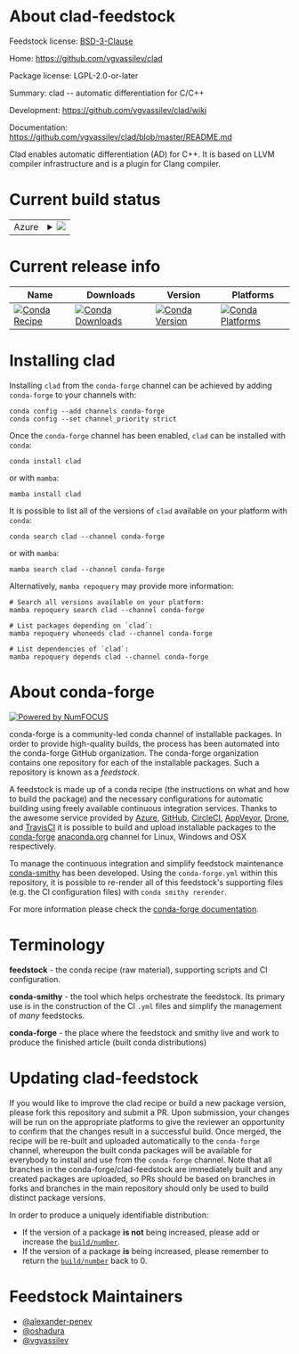 About clad-feedstock
====================

Feedstock license: [BSD-3-Clause](https://github.com/conda-forge/clad-feedstock/blob/main/LICENSE.txt)

Home: https://github.com/vgvassilev/clad

Package license: LGPL-2.0-or-later

Summary: clad -- automatic differentiation for C/C++

Development: https://github.com/vgvassilev/clad/wiki

Documentation: https://github.com/vgvassilev/clad/blob/master/README.md

Clad enables automatic differentiation (AD) for C++. It is based on LLVM
compiler infrastructure and is a plugin for Clang compiler.


Current build status
====================


<table>
    
  <tr>
    <td>Azure</td>
    <td>
      <details>
        <summary>
          <a href="https://dev.azure.com/conda-forge/feedstock-builds/_build/latest?definitionId=11869&branchName=main">
            <img src="https://dev.azure.com/conda-forge/feedstock-builds/_apis/build/status/clad-feedstock?branchName=main">
          </a>
        </summary>
        <table>
          <thead><tr><th>Variant</th><th>Status</th></tr></thead>
          <tbody><tr>
              <td>linux_64_clangdev10._llvmdev10.</td>
              <td>
                <a href="https://dev.azure.com/conda-forge/feedstock-builds/_build/latest?definitionId=11869&branchName=main">
                  <img src="https://dev.azure.com/conda-forge/feedstock-builds/_apis/build/status/clad-feedstock?branchName=main&jobName=linux&configuration=linux%20linux_64_clangdev10._llvmdev10._" alt="variant">
                </a>
              </td>
            </tr><tr>
              <td>linux_64_clangdev11._llvmdev11.</td>
              <td>
                <a href="https://dev.azure.com/conda-forge/feedstock-builds/_build/latest?definitionId=11869&branchName=main">
                  <img src="https://dev.azure.com/conda-forge/feedstock-builds/_apis/build/status/clad-feedstock?branchName=main&jobName=linux&configuration=linux%20linux_64_clangdev11._llvmdev11._" alt="variant">
                </a>
              </td>
            </tr><tr>
              <td>linux_64_clangdev12._llvmdev12.</td>
              <td>
                <a href="https://dev.azure.com/conda-forge/feedstock-builds/_build/latest?definitionId=11869&branchName=main">
                  <img src="https://dev.azure.com/conda-forge/feedstock-builds/_apis/build/status/clad-feedstock?branchName=main&jobName=linux&configuration=linux%20linux_64_clangdev12._llvmdev12._" alt="variant">
                </a>
              </td>
            </tr><tr>
              <td>linux_64_clangdev13._llvmdev13.</td>
              <td>
                <a href="https://dev.azure.com/conda-forge/feedstock-builds/_build/latest?definitionId=11869&branchName=main">
                  <img src="https://dev.azure.com/conda-forge/feedstock-builds/_apis/build/status/clad-feedstock?branchName=main&jobName=linux&configuration=linux%20linux_64_clangdev13._llvmdev13._" alt="variant">
                </a>
              </td>
            </tr><tr>
              <td>linux_64_clangdev14._llvmdev14.</td>
              <td>
                <a href="https://dev.azure.com/conda-forge/feedstock-builds/_build/latest?definitionId=11869&branchName=main">
                  <img src="https://dev.azure.com/conda-forge/feedstock-builds/_apis/build/status/clad-feedstock?branchName=main&jobName=linux&configuration=linux%20linux_64_clangdev14._llvmdev14._" alt="variant">
                </a>
              </td>
            </tr><tr>
              <td>linux_64_clangdev15._llvmdev15.</td>
              <td>
                <a href="https://dev.azure.com/conda-forge/feedstock-builds/_build/latest?definitionId=11869&branchName=main">
                  <img src="https://dev.azure.com/conda-forge/feedstock-builds/_apis/build/status/clad-feedstock?branchName=main&jobName=linux&configuration=linux%20linux_64_clangdev15._llvmdev15._" alt="variant">
                </a>
              </td>
            </tr><tr>
              <td>linux_64_clangdev16._llvmdev16.</td>
              <td>
                <a href="https://dev.azure.com/conda-forge/feedstock-builds/_build/latest?definitionId=11869&branchName=main">
                  <img src="https://dev.azure.com/conda-forge/feedstock-builds/_apis/build/status/clad-feedstock?branchName=main&jobName=linux&configuration=linux%20linux_64_clangdev16._llvmdev16._" alt="variant">
                </a>
              </td>
            </tr><tr>
              <td>linux_64_clangdev17._llvmdev17.</td>
              <td>
                <a href="https://dev.azure.com/conda-forge/feedstock-builds/_build/latest?definitionId=11869&branchName=main">
                  <img src="https://dev.azure.com/conda-forge/feedstock-builds/_apis/build/status/clad-feedstock?branchName=main&jobName=linux&configuration=linux%20linux_64_clangdev17._llvmdev17._" alt="variant">
                </a>
              </td>
            </tr><tr>
              <td>linux_64_clangdev7._llvmdev7.</td>
              <td>
                <a href="https://dev.azure.com/conda-forge/feedstock-builds/_build/latest?definitionId=11869&branchName=main">
                  <img src="https://dev.azure.com/conda-forge/feedstock-builds/_apis/build/status/clad-feedstock?branchName=main&jobName=linux&configuration=linux%20linux_64_clangdev7._llvmdev7._" alt="variant">
                </a>
              </td>
            </tr><tr>
              <td>linux_64_clangdev8._llvmdev8.</td>
              <td>
                <a href="https://dev.azure.com/conda-forge/feedstock-builds/_build/latest?definitionId=11869&branchName=main">
                  <img src="https://dev.azure.com/conda-forge/feedstock-builds/_apis/build/status/clad-feedstock?branchName=main&jobName=linux&configuration=linux%20linux_64_clangdev8._llvmdev8._" alt="variant">
                </a>
              </td>
            </tr><tr>
              <td>linux_64_clangdev9._llvmdev9.</td>
              <td>
                <a href="https://dev.azure.com/conda-forge/feedstock-builds/_build/latest?definitionId=11869&branchName=main">
                  <img src="https://dev.azure.com/conda-forge/feedstock-builds/_apis/build/status/clad-feedstock?branchName=main&jobName=linux&configuration=linux%20linux_64_clangdev9._llvmdev9._" alt="variant">
                </a>
              </td>
            </tr><tr>
              <td>osx_64_clangdev10._llvmdev10.</td>
              <td>
                <a href="https://dev.azure.com/conda-forge/feedstock-builds/_build/latest?definitionId=11869&branchName=main">
                  <img src="https://dev.azure.com/conda-forge/feedstock-builds/_apis/build/status/clad-feedstock?branchName=main&jobName=osx&configuration=osx%20osx_64_clangdev10._llvmdev10._" alt="variant">
                </a>
              </td>
            </tr><tr>
              <td>osx_64_clangdev11._llvmdev11.</td>
              <td>
                <a href="https://dev.azure.com/conda-forge/feedstock-builds/_build/latest?definitionId=11869&branchName=main">
                  <img src="https://dev.azure.com/conda-forge/feedstock-builds/_apis/build/status/clad-feedstock?branchName=main&jobName=osx&configuration=osx%20osx_64_clangdev11._llvmdev11._" alt="variant">
                </a>
              </td>
            </tr><tr>
              <td>osx_64_clangdev12._llvmdev12.</td>
              <td>
                <a href="https://dev.azure.com/conda-forge/feedstock-builds/_build/latest?definitionId=11869&branchName=main">
                  <img src="https://dev.azure.com/conda-forge/feedstock-builds/_apis/build/status/clad-feedstock?branchName=main&jobName=osx&configuration=osx%20osx_64_clangdev12._llvmdev12._" alt="variant">
                </a>
              </td>
            </tr><tr>
              <td>osx_64_clangdev13._llvmdev13.</td>
              <td>
                <a href="https://dev.azure.com/conda-forge/feedstock-builds/_build/latest?definitionId=11869&branchName=main">
                  <img src="https://dev.azure.com/conda-forge/feedstock-builds/_apis/build/status/clad-feedstock?branchName=main&jobName=osx&configuration=osx%20osx_64_clangdev13._llvmdev13._" alt="variant">
                </a>
              </td>
            </tr><tr>
              <td>osx_64_clangdev14._llvmdev14.</td>
              <td>
                <a href="https://dev.azure.com/conda-forge/feedstock-builds/_build/latest?definitionId=11869&branchName=main">
                  <img src="https://dev.azure.com/conda-forge/feedstock-builds/_apis/build/status/clad-feedstock?branchName=main&jobName=osx&configuration=osx%20osx_64_clangdev14._llvmdev14._" alt="variant">
                </a>
              </td>
            </tr><tr>
              <td>osx_64_clangdev15._llvmdev15.</td>
              <td>
                <a href="https://dev.azure.com/conda-forge/feedstock-builds/_build/latest?definitionId=11869&branchName=main">
                  <img src="https://dev.azure.com/conda-forge/feedstock-builds/_apis/build/status/clad-feedstock?branchName=main&jobName=osx&configuration=osx%20osx_64_clangdev15._llvmdev15._" alt="variant">
                </a>
              </td>
            </tr><tr>
              <td>osx_64_clangdev16._llvmdev16.</td>
              <td>
                <a href="https://dev.azure.com/conda-forge/feedstock-builds/_build/latest?definitionId=11869&branchName=main">
                  <img src="https://dev.azure.com/conda-forge/feedstock-builds/_apis/build/status/clad-feedstock?branchName=main&jobName=osx&configuration=osx%20osx_64_clangdev16._llvmdev16._" alt="variant">
                </a>
              </td>
            </tr><tr>
              <td>osx_64_clangdev17._llvmdev17.</td>
              <td>
                <a href="https://dev.azure.com/conda-forge/feedstock-builds/_build/latest?definitionId=11869&branchName=main">
                  <img src="https://dev.azure.com/conda-forge/feedstock-builds/_apis/build/status/clad-feedstock?branchName=main&jobName=osx&configuration=osx%20osx_64_clangdev17._llvmdev17._" alt="variant">
                </a>
              </td>
            </tr><tr>
              <td>osx_64_clangdev7._llvmdev7.</td>
              <td>
                <a href="https://dev.azure.com/conda-forge/feedstock-builds/_build/latest?definitionId=11869&branchName=main">
                  <img src="https://dev.azure.com/conda-forge/feedstock-builds/_apis/build/status/clad-feedstock?branchName=main&jobName=osx&configuration=osx%20osx_64_clangdev7._llvmdev7._" alt="variant">
                </a>
              </td>
            </tr><tr>
              <td>osx_64_clangdev8._llvmdev8.</td>
              <td>
                <a href="https://dev.azure.com/conda-forge/feedstock-builds/_build/latest?definitionId=11869&branchName=main">
                  <img src="https://dev.azure.com/conda-forge/feedstock-builds/_apis/build/status/clad-feedstock?branchName=main&jobName=osx&configuration=osx%20osx_64_clangdev8._llvmdev8._" alt="variant">
                </a>
              </td>
            </tr><tr>
              <td>osx_64_clangdev9._llvmdev9.</td>
              <td>
                <a href="https://dev.azure.com/conda-forge/feedstock-builds/_build/latest?definitionId=11869&branchName=main">
                  <img src="https://dev.azure.com/conda-forge/feedstock-builds/_apis/build/status/clad-feedstock?branchName=main&jobName=osx&configuration=osx%20osx_64_clangdev9._llvmdev9._" alt="variant">
                </a>
              </td>
            </tr><tr>
              <td>win_64_clangdev10._llvmdev10.</td>
              <td>
                <a href="https://dev.azure.com/conda-forge/feedstock-builds/_build/latest?definitionId=11869&branchName=main">
                  <img src="https://dev.azure.com/conda-forge/feedstock-builds/_apis/build/status/clad-feedstock?branchName=main&jobName=win&configuration=win%20win_64_clangdev10._llvmdev10._" alt="variant">
                </a>
              </td>
            </tr><tr>
              <td>win_64_clangdev11._llvmdev11.</td>
              <td>
                <a href="https://dev.azure.com/conda-forge/feedstock-builds/_build/latest?definitionId=11869&branchName=main">
                  <img src="https://dev.azure.com/conda-forge/feedstock-builds/_apis/build/status/clad-feedstock?branchName=main&jobName=win&configuration=win%20win_64_clangdev11._llvmdev11._" alt="variant">
                </a>
              </td>
            </tr><tr>
              <td>win_64_clangdev12._llvmdev12.</td>
              <td>
                <a href="https://dev.azure.com/conda-forge/feedstock-builds/_build/latest?definitionId=11869&branchName=main">
                  <img src="https://dev.azure.com/conda-forge/feedstock-builds/_apis/build/status/clad-feedstock?branchName=main&jobName=win&configuration=win%20win_64_clangdev12._llvmdev12._" alt="variant">
                </a>
              </td>
            </tr><tr>
              <td>win_64_clangdev13._llvmdev13.</td>
              <td>
                <a href="https://dev.azure.com/conda-forge/feedstock-builds/_build/latest?definitionId=11869&branchName=main">
                  <img src="https://dev.azure.com/conda-forge/feedstock-builds/_apis/build/status/clad-feedstock?branchName=main&jobName=win&configuration=win%20win_64_clangdev13._llvmdev13._" alt="variant">
                </a>
              </td>
            </tr><tr>
              <td>win_64_clangdev14._llvmdev14.</td>
              <td>
                <a href="https://dev.azure.com/conda-forge/feedstock-builds/_build/latest?definitionId=11869&branchName=main">
                  <img src="https://dev.azure.com/conda-forge/feedstock-builds/_apis/build/status/clad-feedstock?branchName=main&jobName=win&configuration=win%20win_64_clangdev14._llvmdev14._" alt="variant">
                </a>
              </td>
            </tr><tr>
              <td>win_64_clangdev15._llvmdev15.</td>
              <td>
                <a href="https://dev.azure.com/conda-forge/feedstock-builds/_build/latest?definitionId=11869&branchName=main">
                  <img src="https://dev.azure.com/conda-forge/feedstock-builds/_apis/build/status/clad-feedstock?branchName=main&jobName=win&configuration=win%20win_64_clangdev15._llvmdev15._" alt="variant">
                </a>
              </td>
            </tr><tr>
              <td>win_64_clangdev16._llvmdev16.</td>
              <td>
                <a href="https://dev.azure.com/conda-forge/feedstock-builds/_build/latest?definitionId=11869&branchName=main">
                  <img src="https://dev.azure.com/conda-forge/feedstock-builds/_apis/build/status/clad-feedstock?branchName=main&jobName=win&configuration=win%20win_64_clangdev16._llvmdev16._" alt="variant">
                </a>
              </td>
            </tr><tr>
              <td>win_64_clangdev17._llvmdev17.</td>
              <td>
                <a href="https://dev.azure.com/conda-forge/feedstock-builds/_build/latest?definitionId=11869&branchName=main">
                  <img src="https://dev.azure.com/conda-forge/feedstock-builds/_apis/build/status/clad-feedstock?branchName=main&jobName=win&configuration=win%20win_64_clangdev17._llvmdev17._" alt="variant">
                </a>
              </td>
            </tr><tr>
              <td>win_64_clangdev7._llvmdev7.</td>
              <td>
                <a href="https://dev.azure.com/conda-forge/feedstock-builds/_build/latest?definitionId=11869&branchName=main">
                  <img src="https://dev.azure.com/conda-forge/feedstock-builds/_apis/build/status/clad-feedstock?branchName=main&jobName=win&configuration=win%20win_64_clangdev7._llvmdev7._" alt="variant">
                </a>
              </td>
            </tr><tr>
              <td>win_64_clangdev8._llvmdev8.</td>
              <td>
                <a href="https://dev.azure.com/conda-forge/feedstock-builds/_build/latest?definitionId=11869&branchName=main">
                  <img src="https://dev.azure.com/conda-forge/feedstock-builds/_apis/build/status/clad-feedstock?branchName=main&jobName=win&configuration=win%20win_64_clangdev8._llvmdev8._" alt="variant">
                </a>
              </td>
            </tr><tr>
              <td>win_64_clangdev9._llvmdev9.</td>
              <td>
                <a href="https://dev.azure.com/conda-forge/feedstock-builds/_build/latest?definitionId=11869&branchName=main">
                  <img src="https://dev.azure.com/conda-forge/feedstock-builds/_apis/build/status/clad-feedstock?branchName=main&jobName=win&configuration=win%20win_64_clangdev9._llvmdev9._" alt="variant">
                </a>
              </td>
            </tr>
          </tbody>
        </table>
      </details>
    </td>
  </tr>
</table>

Current release info
====================

| Name | Downloads | Version | Platforms |
| --- | --- | --- | --- |
| [![Conda Recipe](https://img.shields.io/badge/recipe-clad-green.svg)](https://anaconda.org/conda-forge/clad) | [![Conda Downloads](https://img.shields.io/conda/dn/conda-forge/clad.svg)](https://anaconda.org/conda-forge/clad) | [![Conda Version](https://img.shields.io/conda/vn/conda-forge/clad.svg)](https://anaconda.org/conda-forge/clad) | [![Conda Platforms](https://img.shields.io/conda/pn/conda-forge/clad.svg)](https://anaconda.org/conda-forge/clad) |

Installing clad
===============

Installing `clad` from the `conda-forge` channel can be achieved by adding `conda-forge` to your channels with:

```
conda config --add channels conda-forge
conda config --set channel_priority strict
```

Once the `conda-forge` channel has been enabled, `clad` can be installed with `conda`:

```
conda install clad
```

or with `mamba`:

```
mamba install clad
```

It is possible to list all of the versions of `clad` available on your platform with `conda`:

```
conda search clad --channel conda-forge
```

or with `mamba`:

```
mamba search clad --channel conda-forge
```

Alternatively, `mamba repoquery` may provide more information:

```
# Search all versions available on your platform:
mamba repoquery search clad --channel conda-forge

# List packages depending on `clad`:
mamba repoquery whoneeds clad --channel conda-forge

# List dependencies of `clad`:
mamba repoquery depends clad --channel conda-forge
```


About conda-forge
=================

[![Powered by
NumFOCUS](https://img.shields.io/badge/powered%20by-NumFOCUS-orange.svg?style=flat&colorA=E1523D&colorB=007D8A)](https://numfocus.org)

conda-forge is a community-led conda channel of installable packages.
In order to provide high-quality builds, the process has been automated into the
conda-forge GitHub organization. The conda-forge organization contains one repository
for each of the installable packages. Such a repository is known as a *feedstock*.

A feedstock is made up of a conda recipe (the instructions on what and how to build
the package) and the necessary configurations for automatic building using freely
available continuous integration services. Thanks to the awesome service provided by
[Azure](https://azure.microsoft.com/en-us/services/devops/), [GitHub](https://github.com/),
[CircleCI](https://circleci.com/), [AppVeyor](https://www.appveyor.com/),
[Drone](https://cloud.drone.io/welcome), and [TravisCI](https://travis-ci.com/)
it is possible to build and upload installable packages to the
[conda-forge](https://anaconda.org/conda-forge) [anaconda.org](https://anaconda.org/)
channel for Linux, Windows and OSX respectively.

To manage the continuous integration and simplify feedstock maintenance
[conda-smithy](https://github.com/conda-forge/conda-smithy) has been developed.
Using the ``conda-forge.yml`` within this repository, it is possible to re-render all of
this feedstock's supporting files (e.g. the CI configuration files) with ``conda smithy rerender``.

For more information please check the [conda-forge documentation](https://conda-forge.org/docs/).

Terminology
===========

**feedstock** - the conda recipe (raw material), supporting scripts and CI configuration.

**conda-smithy** - the tool which helps orchestrate the feedstock.
                   Its primary use is in the construction of the CI ``.yml`` files
                   and simplify the management of *many* feedstocks.

**conda-forge** - the place where the feedstock and smithy live and work to
                  produce the finished article (built conda distributions)


Updating clad-feedstock
=======================

If you would like to improve the clad recipe or build a new
package version, please fork this repository and submit a PR. Upon submission,
your changes will be run on the appropriate platforms to give the reviewer an
opportunity to confirm that the changes result in a successful build. Once
merged, the recipe will be re-built and uploaded automatically to the
`conda-forge` channel, whereupon the built conda packages will be available for
everybody to install and use from the `conda-forge` channel.
Note that all branches in the conda-forge/clad-feedstock are
immediately built and any created packages are uploaded, so PRs should be based
on branches in forks and branches in the main repository should only be used to
build distinct package versions.

In order to produce a uniquely identifiable distribution:
 * If the version of a package **is not** being increased, please add or increase
   the [``build/number``](https://docs.conda.io/projects/conda-build/en/latest/resources/define-metadata.html#build-number-and-string).
 * If the version of a package **is** being increased, please remember to return
   the [``build/number``](https://docs.conda.io/projects/conda-build/en/latest/resources/define-metadata.html#build-number-and-string)
   back to 0.

Feedstock Maintainers
=====================

* [@alexander-penev](https://github.com/alexander-penev/)
* [@oshadura](https://github.com/oshadura/)
* [@vgvassilev](https://github.com/vgvassilev/)

